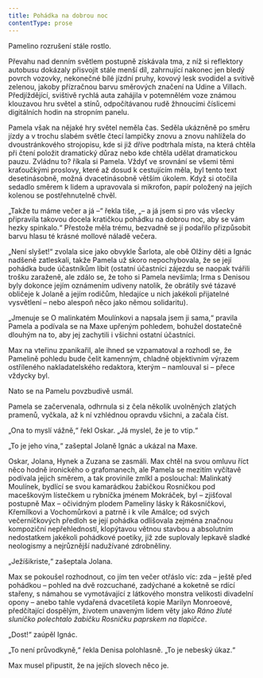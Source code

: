 ```yaml
---
title: Pohádka na dobrou noc
contentType: prose
---
```


Pamelino rozrušení stále rostlo.

  

Převahu nad denním světlem postupně získávala tma, z níž si reflektory autobusu dokázaly přisvojit stále menší díl, zahrnující nakonec jen bledý povrch vozovky, nekonečné bílé jízdní pruhy, kovový lesk svodidel a svítivě zelenou, jakoby přízračnou barvu směrových značení na Udine a Villach. Předjíždějící, svištivě rychlá auta zahájila v potemnělém voze známou klouzavou hru světel a stínů, odpočítávanou rudě žhnoucími číslicemi digitálních hodin na stropním panelu.

Pamela však na nějaké hry světel neměla čas. Seděla ukázněně po směru jízdy a v trochu slabém světle čtecí lampičky znovu a znovu nahlížela do dvoustránkového strojopisu, kde si již dříve podtrhala místa, na která chtěla při čtení položit dramatický důraz nebo kde chtěla udělat dramatickou pauzu. Zvládnu to? říkala si Pamela. Vždyť ve srovnání se všemi těmi kraťoučkými proslovy, které až dosud k cestujícím měla, byl tento text desetinásobně, možná dvacetinásobně větším úkolem. Když si otočila sedadlo směrem k lidem a upravovala si mikrofon, papír položený na jejích kolenou se postřehnutelně chvěl.

„Takže tu máme večer a já –“ řekla tiše, „– a já jsem si pro vás všecky připravila takovou docela kratičkou pohádku na dobrou noc, aby se vám hezky spinkalo.“ Přestože měla trému, bezvadně se jí podařilo přizpůsobit barvu hlasu té krásné mollové náladě večera.

„Není slyšet!“ zvolala sice jako obvykle Šarlota, ale obě Olžiny děti a Ignác nadšeně zatleskali, takže Pamela už skoro nepochybovala, že se její pohádka bude účastníkům líbit (ostatní účastníci zájezdu se naopak tvářili trošku zaraženě, ale zdálo se, že toho si Pamela nevšimla; Irma s Denisou byly dokonce jejím oznámením udiveny natolik, že obrátily své tázavé obličeje k Jolaně a jejím rodičům, hledajíce u nich jakékoli přijatelné vysvětlení – nebo alespoň něco jako němou solidaritu).

„Jmenuje se O malinkatém Moulínkovi a napsala jsem ji sama,“ pravila Pamela a podívala se na Maxe upřeným pohledem, bohužel dostatečně dlouhým na to, aby jej zachytili i všichni ostatní účastníci.

Max na vteřinu zpanikařil, ale ihned se vzpamatoval a rozhodl se, že Pamelině pohledu bude čelit kamenným, chladně objektivním výrazem ostříleného nakladatelského redaktora, kterým – namlouval si – přece vždycky byl.

Nato se na Pamelu povzbudivě usmál.

Pamela se začervenala, odhrnula si z čela několik uvolněných zlatých pramenů, vyčkala, až k ní vzhlédnou opravdu všichni, a začala číst.

„Ona to myslí vážně,“ řekl Oskar. „Já myslel, že je to vtip.“

„To je jeho vina,“ zašeptal Jolaně Ignác a ukázal na Maxe.

Oskar, Jolana, Hynek a Zuzana se zasmáli. Max chtěl na svou omluvu říct něco hodně ironického o grafomanech, ale Pamela se mezitím vyčítavě podívala jejich směrem, a tak provinile zmlkl a poslouchal: Malinkatý Moulínek, bydlící se svou kamarádkou žabičkou Rosničkou pod maceškovým lístečkem u rybníčka jménem Mokráček, byl – zjišťoval postupně Max – očividným plodem Pameliny lásky k Rákosníčkovi, Křemílkovi a Vochomůrkovi a patrně i k víle Amálce; od svých večerníčkových předloh se její pohádka odlišovala zejména značnou kompoziční nepřehledností, klopýtavou větnou stavbou a absolutním nedostatkem jakékoli pohádkové poetiky, již zde suplovaly lepkavě sladké neologismy a nejrůznější nadužívané zdrobněliny.

„Ježíšikriste,“ zašeptala Jolana.

Max se pokoušel rozhodnout, co jím ten večer otřáslo víc: zda – ještě před pohádkou – pohled na dvě rozcuchané, zadýchané a koketně se rdící stařeny, s námahou se vymotávající z látkového monstra velikosti divadelní opony – anebo tahle vydařená dvacetiletá kopie Marilyn Monroeové, předčítající dospělým, životem unaveným lidem věty jako _Ráno žluté sluníčko polechtalo žabičku Rosničku paprskem na tlapičce_.

„Dost!“ zaúpěl Ignác.

„To není průvodkyně,“ řekla Denisa polohlasně. „To je nebeský úkaz.“

Max musel připustit, že na jejích slovech něco je.
